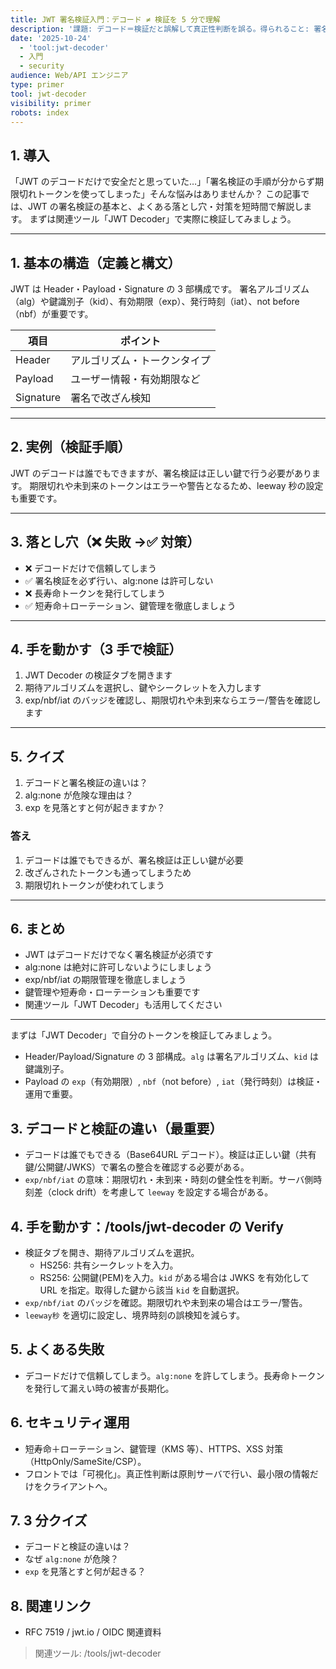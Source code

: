 ```yaml
---
title: JWT 署名検証入門：デコード ≠ 検証を 5 分で理解
description: '課題: デコード＝検証だと誤解して真正性判断を誤る。得られること: 署名検証の手順・期限系の扱い。'
date: '2025-10-24'
  - 'tool:jwt-decoder'
  - 入門
  - security
audience: Web/API エンジニア
type: primer
tool: jwt-decoder
visibility: primer
robots: index
---
```


## 1. 導入

「JWT のデコードだけで安全だと思っていた…」「署名検証の手順が分からず期限切れトークンを使ってしまった」そんな悩みはありませんか？
この記事では、JWT の署名検証の基本と、よくある落とし穴・対策を短時間で解説します。
まずは関連ツール「JWT Decoder」で実際に検証してみましょう。

---

## 1. 基本の構造（定義と構文）

JWT は Header・Payload・Signature の 3 部構成です。
署名アルゴリズム（alg）や鍵識別子（kid）、有効期限（exp）、発行時刻（iat）、not before（nbf）が重要です。

| 項目      | ポイント                     |
| --------- | ---------------------------- |
| Header    | アルゴリズム・トークンタイプ |
| Payload   | ユーザー情報・有効期限など   |
| Signature | 署名で改ざん検知             |

---

## 2. 実例（検証手順）

JWT のデコードは誰でもできますが、署名検証は正しい鍵で行う必要があります。
期限切れや未到来のトークンはエラーや警告となるため、leeway 秒の設定も重要です。

---

## 3. 落とし穴（❌ 失敗 →✅ 対策）

- ❌ デコードだけで信頼してしまう
- ✅ 署名検証を必ず行い、alg:none は許可しない
- ❌ 長寿命トークンを発行してしまう
- ✅ 短寿命＋ローテーション、鍵管理を徹底しましょう

---

## 4. 手を動かす（3 手で検証）

1. JWT Decoder の検証タブを開きます
2. 期待アルゴリズムを選択し、鍵やシークレットを入力します
3. exp/nbf/iat のバッジを確認し、期限切れや未到来ならエラー/警告を確認します

---

## 5. クイズ

1. デコードと署名検証の違いは？
2. alg:none が危険な理由は？
3. exp を見落とすと何が起きますか？

### 答え

1. デコードは誰でもできるが、署名検証は正しい鍵が必要
2. 改ざんされたトークンも通ってしまうため
3. 期限切れトークンが使われてしまう

---

## 6. まとめ

- JWT はデコードだけでなく署名検証が必須です
- alg:none は絶対に許可しないようにしましょう
- exp/nbf/iat の期限管理を徹底しましょう
- 鍵管理や短寿命・ローテーションも重要です
- 関連ツール「JWT Decoder」も活用してください

---

まずは「JWT Decoder」で自分のトークンを検証してみましょう。

- Header/Payload/Signature の 3 部構成。`alg` は署名アルゴリズム、`kid` は鍵識別子。
- Payload の `exp`（有効期限）, `nbf`（not before）, `iat`（発行時刻）は検証・運用で重要。

## 3. デコードと検証の違い（最重要）

- デコードは誰でもできる（Base64URL デコード）。検証は正しい鍵（共有鍵/公開鍵/JWKS）で署名の整合を確認する必要がある。
- `exp/nbf/iat` の意味：期限切れ・未到来・時刻の健全性を判断。サーバ側時刻差（clock drift）を考慮して `leeway` を設定する場合がある。

## 4. 手を動かす：/tools/jwt-decoder の Verify

- 検証タブを開き、期待アルゴリズムを選択。
  - HS256: 共有シークレットを入力。
  - RS256: 公開鍵(PEM)を入力。`kid` がある場合は JWKS を有効化して URL を指定。取得した鍵から該当 `kid` を自動選択。
- `exp/nbf/iat` のバッジを確認。期限切れや未到来の場合はエラー/警告。
- `leeway秒` を適切に設定し、境界時刻の誤検知を減らす。

## 5. よくある失敗

- デコードだけで信頼してしまう。`alg:none` を許してしまう。長寿命トークンを発行して漏えい時の被害が長期化。

## 6. セキュリティ運用

- 短寿命＋ローテーション、鍵管理（KMS 等）、HTTPS、XSS 対策（HttpOnly/SameSite/CSP）。
- フロントでは「可視化」。真正性判断は原則サーバで行い、最小限の情報だけをクライアントへ。

## 7. 3 分クイズ

- デコードと検証の違いは？
- なぜ `alg:none` が危険？
- `exp` を見落とすと何が起きる？

## 8. 関連リンク

- RFC 7519 / jwt.io / OIDC 関連資料

> 関連ツール: /tools/jwt-decoder
